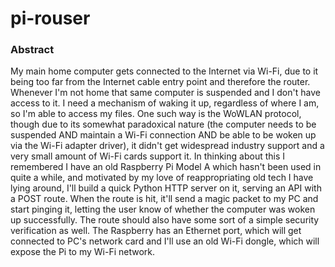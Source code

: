 # pi-rouser
### Abstract
My main home computer gets connected to the Internet via Wi-Fi, due to it being too far from the Internet cable entry point and therefore the router. Whenever I'm not home that same computer is suspended and I don't have access to it. I need a mechanism of waking it up, regardless of where I am, so I'm able to access my files. One such way is the WoWLAN protocol, though due to its somewhat paradoxical nature (the computer needs to be suspended AND maintain a Wi-Fi connection AND be able to be woken up via the Wi-Fi adapter driver), it didn't get widespread industry support and a very small amount of Wi-Fi cards support it. In thinking about this I remembered I have an old Raspberry Pi Model A which hasn't been used in quite a while, and motivated by my love of reappropriating old tech I have lying around, I'll build a quick Python HTTP server on it,  serving an API with a POST route. When the route is hit, it'll send a magic packet to my PC and start pinging it, letting the user know of whether the computer was woken up successfully. The route should also have some sort of a simple security verification as well. The Raspberry has an Ethernet port, which will get connected to PC's network card and I'll use an old Wi-Fi dongle, which will expose the Pi to my Wi-Fi network.
